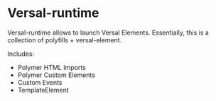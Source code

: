 # Versal-runtime

Versal-runtime allows to launch Versal Elements. Essentially, this is a collection of polyfills + versal-element.

Includes:
- Polymer HTML Imports
- Polymer Custom Elements
- Custom Events
- TemplateElement
